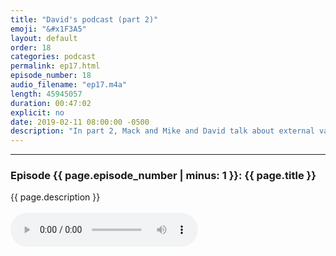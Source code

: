```yaml
---
title: "David's podcast (part 2)"
emoji: "&#x1F3A5"
layout: default
order: 18
categories: podcast
permalink: ep17.html
episode_number: 18
audio_filename: "ep17.m4a"
length: 45945057
duration: 00:47:02
explicit: no
date: 2019-02-11 08:00:00 -0500
description: "In part 2, Mack and Mike and David talk about external validation and the profoundness of Christopher Nolan movies. Spoilers await our listeners."
---
```


<hr />
<p>
<h3>Episode {{ page.episode_number | minus: 1 }}: {{ page.title }}</h3>
{{ page.description }}
<br />
<br />
<audio controls="">
<source src="{{ site.podcast_audio_prefix | append: page.audio_filename }}" type="audio/x-m4a" />
Your browser does not support the audio element.
</audio>
</p>

